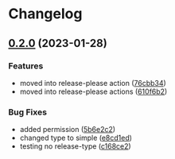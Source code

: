 # Changelog

## [0.2.0](https://github.com/ssuish/auto-release/compare/v0.1.14...v0.2.0) (2023-01-28)


### Features

* moved into release-please action ([76cbb34](https://github.com/ssuish/auto-release/commit/76cbb3472f1664243d4df8f8deca5a6e39e13b3e))
* moved into release-please actions ([610f6b2](https://github.com/ssuish/auto-release/commit/610f6b2e4799e80dd7ea593fe68eb80770c77ad9))


### Bug Fixes

* added permission ([5b6e2c2](https://github.com/ssuish/auto-release/commit/5b6e2c27f5dabb2e5dae33d7141c922d6fbef73b))
* changed type to simple ([e8cd1ed](https://github.com/ssuish/auto-release/commit/e8cd1ed41439579aaecff0e5a9e017b8e9d1b1ca))
* testing no release-type ([c168ce2](https://github.com/ssuish/auto-release/commit/c168ce2176665b84a831ed5463432252f7b0d6ce))

